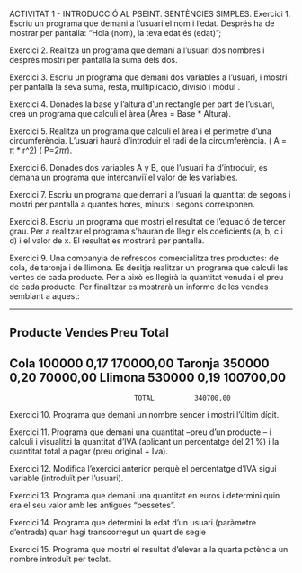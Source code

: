 ACTIVITAT 1 - INTRODUCCIÓ AL PSEINT. SENTÈNCIES SIMPLES.
Exercici 1. Escriu un programa que demani a l’usuari el nom i l’edat. Després ha de mostrar per pantalla: “Hola (nom), la teva edat és (edat)”;
 
Exercici 2. Realitza un programa que demani a l’usuari dos nombres i després mostri per pantalla la suma dels dos.
 
Exercici 3. Escriu un programa que demani dos variables a l’usuari, i mostri per pantalla la seva suma, resta, multiplicació, divisió i mòdul .
 
Exercici 4. Donades la base y l’altura d’un rectangle per part de l’usuari, crea un programa que calculi el àrea (Àrea = Base * Altura).
 
Exercici 5. Realitza un programa que calculi el àrea i el perímetre d’una circumferència. L’usuari haurà d’introduir el radi de la circumferència. ( A = π * r^2) ( P=2*π*r).
 
Exercici 6. Donades dos variables A y B, que l’usuari ha d’introduir, es demana un programa que intercanviï el valor de les variables.
 
Exercici 7. Escriu un programa que demani a l’usuari la quantitat de segons i mostri per pantalla a quantes hores, minuts i segons corresponen.
 
Exercici 8. Escriu un programa que mostri el resultat de l’equació de tercer grau. Per a realitzar el programa s’hauran de llegir els coeficients (a, b, c i d) i el valor de x. El resultat es mostrarà per pantalla.
 
Exercici 9. Una companyia de refrescos comercialitza tres productes: de cola, de taronja i de llimona. Es desitja realitzar un programa que calculi les ventes de cada producte. Per a això es llegirà la quantitat venuda i el preu de cada producte. Per finalitzar es mostrarà un informe de les vendes semblant a aquest:
 
-----------------------------------------------------------------------
Producte    	   Vendes  	   Preu       	   Total
------------------------------------------------------------------------
Cola                 100000  	   0,17        	  170000,00
Taronja       	     350000  	   0,20        	  70000,00
Llimona      	     530000  	   0,19        	  100700,00
------------------------------------------------------------------------
                                   TOTAL   	      340700,00

Exercici 10. Programa que demani  un nombre sencer i mostri l’últim dígit.
 
Exercici 11. Programa que demani una quantitat –preu d’un producte – i calculi i visualitzi la quantitat d’IVA (aplicant un percentatge del 21 %) i la quantitat total a pagar (preu original + Iva).
 
Exercici 12. Modifica l’exercici anterior perquè el percentatge d’IVA sigui variable (introduït per l’usuari).
 
Exercici 13. Programa que demani una quantitat en euros i determini quin era el seu valor amb les antigues “pessetes”.
 
Exercici 14. Programa que determini la edat d’un usuari (paràmetre d’entrada) quan hagi transcorregut un quart de segle
 
Exercici 15. Programa que mostri el resultat d’elevar a la quarta potència un nombre introduït per teclat. 




